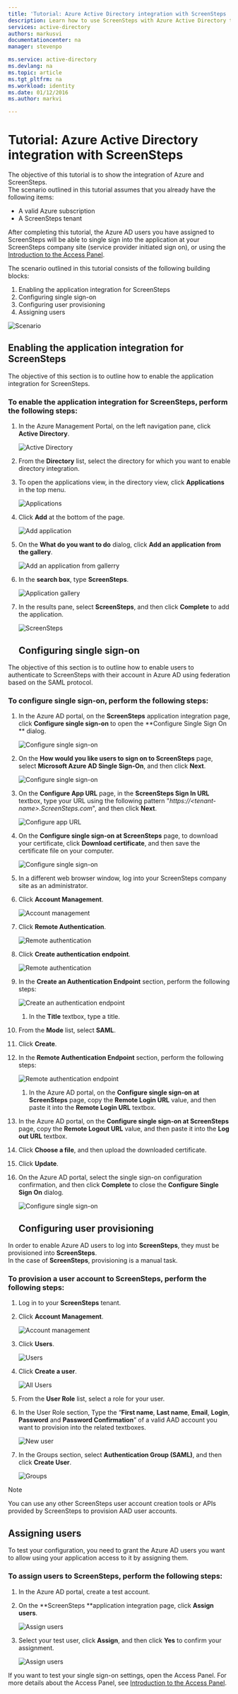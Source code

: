 ```yaml
---
title: 'Tutorial: Azure Active Directory integration with ScreenSteps | Microsoft Azure'
description: Learn how to use ScreenSteps with Azure Active Directory to enable single sign-on, automated provisioning, and more!
services: active-directory
authors: markusvi
documentationcenter: na
manager: stevenpo

ms.service: active-directory
ms.devlang: na
ms.topic: article
ms.tgt_pltfrm: na
ms.workload: identity
ms.date: 01/12/2016
ms.author: markvi

---
```

# Tutorial: Azure Active Directory integration with ScreenSteps
The objective of this tutorial is to show the integration of Azure and ScreenSteps.  
The scenario outlined in this tutorial assumes that you already have the following items:

* A valid Azure subscription
* A ScreenSteps tenant

After completing this tutorial, the Azure AD users you have assigned to ScreenSteps will be able to single sign into the application at your ScreenSteps company site (service provider initiated sign on), or using the [Introduction to the Access Panel](active-directory-saas-access-panel-introduction.md).

The scenario outlined in this tutorial consists of the following building blocks:

1. Enabling the application integration for ScreenSteps
2. Configuring single sign-on
3. Configuring user provisioning
4. Assigning users

![Scenario](./media/active-directory-saas-screensteps-tutorial/IC778516.png "Scenario")

## Enabling the application integration for ScreenSteps
The objective of this section is to outline how to enable the application integration for ScreenSteps.

### To enable the application integration for ScreenSteps, perform the following steps:
1. In the Azure Management Portal, on the left navigation pane, click **Active Directory**.

   ![Active Directory](./media/active-directory-saas-screensteps-tutorial/IC700993.png "Active Directory")

2. From the **Directory** list, select the directory for which you want to enable directory integration.

3. To open the applications view, in the directory view, click **Applications** in the top menu.

   ![Applications](./media/active-directory-saas-screensteps-tutorial/IC700994.png "Applications")

4. Click **Add** at the bottom of the page.

   ![Add application](./media/active-directory-saas-screensteps-tutorial/IC749321.png "Add application")

5. On the **What do you want to do** dialog, click **Add an application from the gallery**.

   ![Add an application from gallerry](./media/active-directory-saas-screensteps-tutorial/IC749322.png "Add an application from gallerry")

6. In the **search box**, type **ScreenSteps**.

   ![Application gallery](./media/active-directory-saas-screensteps-tutorial/IC778517.png "Application gallery")

7. In the results pane, select **ScreenSteps**, and then click **Complete** to add the application.

   ![ScreenSteps](./media/active-directory-saas-screensteps-tutorial/IC778518.png "ScreenSteps")

   ## Configuring single sign-on

The objective of this section is to outline how to enable users to authenticate to ScreenSteps with their account in Azure AD using federation based on the SAML protocol.

### To configure single sign-on, perform the following steps:
1. In the Azure AD portal, on the **ScreenSteps** application integration page, click **Configure single sign-on** to open the **Configure Single Sign On ** dialog.

   ![Configure single sign-on](./media/active-directory-saas-screensteps-tutorial/IC778519.png "Configure single sign-on")

2. On the **How would you like users to sign on to ScreenSteps** page, select **Microsoft Azure AD Single Sign-On**, and then click **Next**.

   ![Configure single sign-on](./media/active-directory-saas-screensteps-tutorial/IC778520.png "Configure single sign-on")

3. On the **Configure App URL** page, in the **ScreenSteps Sign In URL** textbox, type your URL using the following pattern "*https://\<tenant-name\>.ScreenSteps.com*", and then click **Next**.

   ![Configure app URL](./media/active-directory-saas-screensteps-tutorial/IC778521.png "Configure app URL")

4. On the **Configure single sign-on at ScreenSteps** page, to download your certificate, click **Download certificate**, and then save the certificate file on your computer.

   ![Configure single sign-on](./media/active-directory-saas-screensteps-tutorial/IC778522.png "Configure single sign-on")

5. In a different web browser window, log into your ScreenSteps company site as an administrator.

6. Click **Account Management**.

   ![Account management](./media/active-directory-saas-screensteps-tutorial/IC778523.png "Account management")

7. Click **Remote Authentication**.

   ![Remote authentication](./media/active-directory-saas-screensteps-tutorial/IC778524.png "Remote authentication")

8. Click **Create authentication endpoint**.

   ![Remote authentication](./media/active-directory-saas-screensteps-tutorial/IC778525.png "Remote authentication")

9. In the **Create an Authentication Endpoint** section, perform the following steps:

   ![Create an authentication endpoint](./media/active-directory-saas-screensteps-tutorial/IC778526.png "Create an authentication endpoint")

   1. In the **Title** textbox, type a title.
2. From the **Mode** list, select **SAML**.
3. Click **Create**.

10. In the **Remote Authentication Endpoint** section, perform the following steps:

    ![Remote authentication endpoint](./media/active-directory-saas-screensteps-tutorial/IC778527.png "Remote authentication endpoint")

    1. In the Azure AD portal, on the **Configure single sign-on at ScreenSteps** page, copy the **Remote Login URL** value, and then paste it into the **Remote Login URL** textbox.
2. In the Azure AD portal, on the **Configure single sign-on at ScreenSteps** page, copy the **Remote Logout URL** value, and then paste it into the **Log out URL** textbox.
3. Click **Choose a file**, and then upload the downloaded certificate.
4. Click **Update**.

11. On the Azure AD portal, select the single sign-on configuration confirmation, and then click **Complete** to close the **Configure Single Sign On** dialog.

    ![Configure single sign-on](./media/active-directory-saas-screensteps-tutorial/IC778542.png "Configure single sign-on")

    ## Configuring user provisioning

In order to enable Azure AD users to log into **ScreenSteps**, they must be provisioned into **ScreenSteps**.  
In the case of **ScreenSteps**, provisioning is a manual task.

### To provision a user account to ScreenSteps, perform the following steps:
1. Log in to your **ScreenSteps** tenant.

2. Click **Account Management**.

   ![Account management](./media/active-directory-saas-screensteps-tutorial/IC778523.png "Account management")

3. Click **Users**.

   ![Users](./media/active-directory-saas-screensteps-tutorial/IC778544.png "Users")

4. Click **Create a user**.

   ![All Users](./media/active-directory-saas-screensteps-tutorial/IC778545.png "All Users")

5. From the **User Role** list, select a role for your user.

6. In the User Role section, Type the “**First name**, **Last name**, **Email**, **Login**, **Password** and **Password Confirmation**” of a valid AAD account you want to provision into the related textboxes.

   ![New user](./media/active-directory-saas-screensteps-tutorial/IC778546.png "New user")

7. In the Groups section, select **Authentication Group (SAML)**, and then click **Create User**.

   ![Groups](./media/active-directory-saas-screensteps-tutorial/IC778547.png "Groups")


> [!NOTE]
> You can use any other ScreenSteps user account creation tools or APIs provided by ScreenSteps to provision AAD user accounts.
> 
> 
## Assigning users
To test your configuration, you need to grant the Azure AD users you want to allow using your application access to it by assigning them.

### To assign users to ScreenSteps, perform the following steps:
1. In the Azure AD portal, create a test account.

2. On the **ScreenSteps **application integration page, click **Assign users**.

   ![Assign users](./media/active-directory-saas-screensteps-tutorial/IC773094.png "Assign users")

3. Select your test user, click **Assign**, and then click **Yes** to confirm your assignment.

   ![Assign users](./media/active-directory-saas-screensteps-tutorial/IC778548.png "Assign users")


If you want to test your single sign-on settings, open the Access Panel. For more details about the Access Panel, see [Introduction to the Access Panel](active-directory-saas-access-panel-introduction.md).

